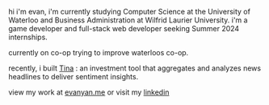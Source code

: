 hi i'm evan, i'm currently studying Computer Science at the University of Waterloo and Business Administration at Wilfrid Laurier University. i'm a game developer and full-stack web developer seeking Summer 2024 internships.

currently on co-op trying to improve waterloos co-op.

recently, i built <a href="https://github.com/evanyans/tina">Tina</a> : an investment tool that aggregates and analyzes news headlines to deliver sentiment insights.

view my work at <a href="https://evanyan.me/">evanyan.me</a> or visit my <a href="https://www.linkedin.com/in/yanevan/">linkedin</a>
